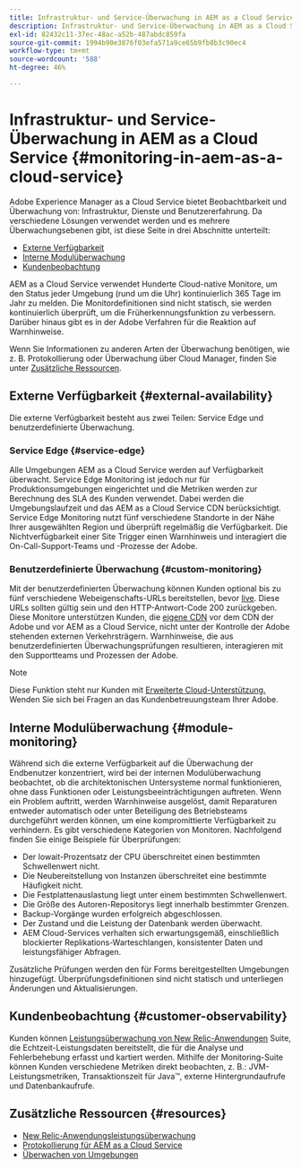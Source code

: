 ```yaml
---
title: Infrastruktur- und Service-Überwachung in AEM as a Cloud Service
description: Infrastruktur- und Service-Überwachung in AEM as a Cloud Service
exl-id: 82432c11-37ec-48ac-a52b-487abdc859fa
source-git-commit: 1994b90e3876f03efa571a9ce65b9fb8b3c90ec4
workflow-type: tm+mt
source-wordcount: '588'
ht-degree: 46%

---
```


# Infrastruktur- und Service-Überwachung in AEM as a Cloud Service {#monitoring-in-aem-as-a-cloud-service}

Adobe Experience Manager as a Cloud Service bietet Beobachtbarkeit und Überwachung von: Infrastruktur, Dienste und Benutzererfahrung. Da verschiedene Lösungen verwendet werden und es mehrere Überwachungsebenen gibt, ist diese Seite in drei Abschnitte unterteilt:

* [Externe Verfügbarkeit](#external-availability)
* [Interne Modulüberwachung](#module-monitoring)
* [Kundenbeobachtung](#customer-observability)

AEM as a Cloud Service verwendet Hunderte Cloud-native Monitore, um den Status jeder Umgebung (rund um die Uhr) kontinuierlich 365 Tage im Jahr zu melden. Die Monitordefinitionen sind nicht statisch, sie werden kontinuierlich überprüft, um die Früherkennungsfunktion zu verbessern. Darüber hinaus gibt es in der Adobe Verfahren für die Reaktion auf Warnhinweise.

Wenn Sie Informationen zu anderen Arten der Überwachung benötigen, wie z. B. Protokollierung oder Überwachung über Cloud Manager, finden Sie unter [Zusätzliche Ressourcen](#resources).

## Externe Verfügbarkeit {#external-availability}

Die externe Verfügbarkeit besteht aus zwei Teilen: Service Edge und benutzerdefinierte Überwachung.

### Service Edge {#service-edge}

Alle Umgebungen AEM as a Cloud Service werden auf Verfügbarkeit überwacht. Service Edge Monitoring ist jedoch nur für Produktionsumgebungen eingerichtet und die Metriken werden zur Berechnung des SLA des Kunden verwendet. Dabei werden die Umgebungslaufzeit und das AEM as a Cloud Service CDN berücksichtigt. Service Edge Monitoring nutzt fünf verschiedene Standorte in der Nähe Ihrer ausgewählten Region und überprüft regelmäßig die Verfügbarkeit. Die Nichtverfügbarkeit einer Site Trigger einen Warnhinweis und interagiert die On-Call-Support-Teams und -Prozesse der Adobe.

### Benutzerdefinierte Überwachung {#custom-monitoring}

Mit der benutzerdefinierten Überwachung können Kunden optional bis zu fünf verschiedene Webeigenschafts-URLs bereitstellen, bevor [live](/help/journey-migration/go-live.md). Diese URLs sollten gültig sein und den HTTP-Antwort-Code 200 zurückgeben. Diese Monitore unterstützen Kunden, die [eigene CDN](/help/implementing/dispatcher/cdn.md#point-to-point-CDN) vor dem CDN der Adobe und vor AEM as a Cloud Service, nicht unter der Kontrolle der Adobe stehenden externen Verkehrsträgern. Warnhinweise, die aus benutzerdefinierten Überwachungsprüfungen resultieren, interagieren mit den Supportteams und Prozessen der Adobe.

>[!NOTE]
>
> Diese Funktion steht nur Kunden mit [Erweiterte Cloud-Unterstützung.](https://experienceleague.adobe.com/docs/support-resources/data-sheets/overview.html#support-add-ons) Wenden Sie sich bei Fragen an das Kundenbetreuungsteam Ihrer Adobe.

## Interne Modulüberwachung {#module-monitoring}

Während sich die externe Verfügbarkeit auf die Überwachung der Endbenutzer konzentriert, wird bei der internen Modulüberwachung beobachtet, ob die architektonischen Untersysteme normal funktionieren, ohne dass Funktionen oder Leistungsbeeinträchtigungen auftreten. Wenn ein Problem auftritt, werden Warnhinweise ausgelöst, damit Reparaturen entweder automatisch oder unter Beteiligung des Betriebsteams durchgeführt werden können, um eine kompromittierte Verfügbarkeit zu verhindern. Es gibt verschiedene Kategorien von Monitoren. Nachfolgend finden Sie einige Beispiele für Überprüfungen:

* Der Iowait-Prozentsatz der CPU überschreitet einen bestimmten Schwellenwert nicht.
* Die Neubereitstellung von Instanzen überschreitet eine bestimmte Häufigkeit nicht.
* Die Festplattenauslastung liegt unter einem bestimmten Schwellenwert.
* Die Größe des Autoren-Repositorys liegt innerhalb bestimmter Grenzen.
* Backup-Vorgänge wurden erfolgreich abgeschlossen.
* Der Zustand und die Leistung der Datenbank werden überwacht.
* AEM Cloud-Services verhalten sich erwartungsgemäß, einschließlich blockierter Replikations-Warteschlangen, konsistenter Daten und leistungsfähiger Abfragen.

Zusätzliche Prüfungen werden den für Forms bereitgestellten Umgebungen hinzugefügt. Überprüfungsdefinitionen sind nicht statisch und unterliegen Änderungen und Aktualisierungen.

## Kundenbeobachtung {#customer-observability}

Kunden können [Leistungsüberwachung von New Relic-Anwendungen](https://experienceleague.adobe.com/docs/experience-manager-cloud-service/content/implementing/using-cloud-manager/user-access-new-relic.html?lang=de) Suite, die Echtzeit-Leistungsdaten bereitstellt, die für die Analyse und Fehlerbehebung erfasst und kartiert werden. Mithilfe der Monitoring-Suite können Kunden verschiedene Metriken direkt beobachten, z. B.: JVM-Leistungsmetriken, Transaktionszeit für Java™, externe Hintergrundaufrufe und Datenbankaufrufe.

## Zusätzliche Ressourcen {#resources}

* [New Relic-Anwendungsleistungsüberwachung](https://experienceleague.adobe.com/docs/experience-manager-cloud-service/content/implementing/using-cloud-manager/user-access-new-relic.html?lang=de)
* [Protokollierung für AEM as a Cloud Service](https://experienceleague.adobe.com/docs/experience-manager-cloud-service/content/implementing/developing/logging.html?lang=de)
* [Überwachen von Umgebungen](https://experienceleague.adobe.com/docs/experience-manager-cloud-manager/content/using/monitoring-environments.html?lang=de)
